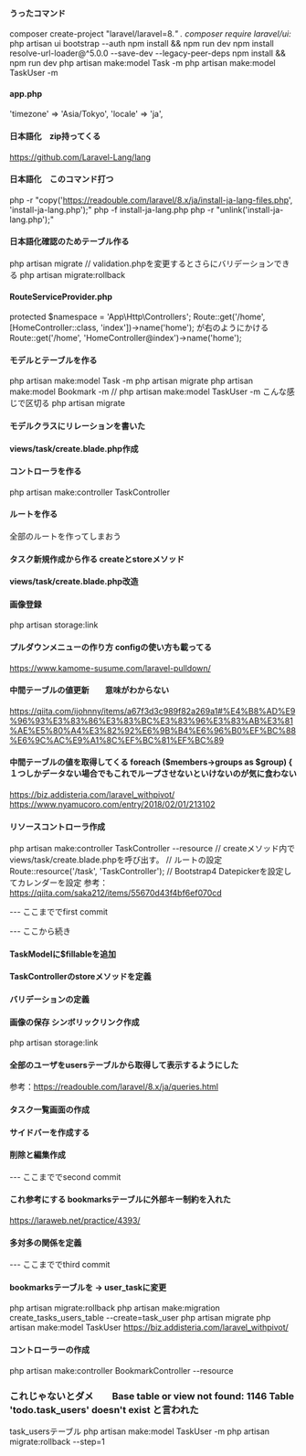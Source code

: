 #### うったコマンド
composer create-project "laravel/laravel=8.*" .
composer require laravel/ui:*
php artisan ui bootstrap --auth
npm install && npm run dev
npm install resolve-url-loader@^5.0.0 --save-dev --legacy-peer-deps
npm install && npm run dev
php artisan make:model Task -m
php artisan make:model TaskUser -m

#### app.php
'timezone' => 'Asia/Tokyo',
'locale' => 'ja',

#### 日本語化　zip持ってくる
https://github.com/Laravel-Lang/lang

#### 日本語化　このコマンド打つ
php -r "copy('https://readouble.com/laravel/8.x/ja/install-ja-lang-files.php', 'install-ja-lang.php');"
php -f install-ja-lang.php
php -r "unlink('install-ja-lang.php');"

#### 日本語化確認のためテーブル作る
php artisan migrate // validation.phpを変更するとさらにバリデーションできる
php artisan migrate:rollback

#### RouteServiceProvider.php
protected $namespace = 'App\\Http\\Controllers';
Route::get('/home', [HomeController::class, 'index'])->name('home'); が右のようにかける  Route::get('/home', 'HomeController@index')->name('home');

#### モデルとテーブルを作る
php artisan make:model Task -m
php artisan migrate
php artisan make:model Bookmark -m // php artisan make:model TaskUser -m こんな感じで区切る
php artisan migrate

#### モデルクラスにリレーションを書いた

#### views/task/create.blade.php作成

#### コントローラを作る
php artisan make:controller TaskController
#### ルートを作る
全部のルートを作ってしまおう
#### タスク新規作成から作る createとstoreメソッド

#### views/task/create.blade.php改造
#### 画像登録
php artisan storage:link

#### プルダウンメニューの作り方 configの使い方も載ってる
https://www.kamome-susume.com/laravel-pulldown/

#### 中間テーブルの値更新　　意味がわからない
https://qiita.com/ijohnny/items/a67f3d3c989f82a269a1#%E4%B8%AD%E9%96%93%E3%83%86%E3%83%BC%E3%83%96%E3%83%AB%E3%81%AE%E5%80%A4%E3%82%92%E6%9B%B4%E6%96%B0%EF%BC%88%E6%9C%AC%E9%A1%8C%EF%BC%81%EF%BC%89

#### 中間テーブルの値を取得してくる  foreach ($members->groups as $group) { １つしかデータない場合でもこれでループさせないといけないのが気に食わない
https://biz.addisteria.com/laravel_withpivot/
https://www.nyamucoro.com/entry/2018/02/01/213102

#### リソースコントローラ作成
php artisan make:controller TaskController --resource
// createメソッド内でviews/task/create.blade.phpを呼び出す。
// ルートの設定
Route::resource('/task', 'TaskController');
// Bootstrap4 Datepickerを設定してカレンダーを設定
参考：https://qiita.com/saka212/items/55670d43f4bf6ef070cd

--- ここまででfirst commit

--- ここから続き
#### TaskModelに$fillableを追加
#### TaskControllerのstoreメソッドを定義
#### バリデーションの定義
#### 画像の保存 シンボリックリンク作成
php artisan storage:link
#### 全部のユーザをusersテーブルから取得して表示するようにした
参考：https://readouble.com/laravel/8.x/ja/queries.html
#### タスク一覧画面の作成
#### サイドバーを作成する
#### 削除と編集作成
--- ここまででsecond commit
#### これ参考にする bookmarksテーブルに外部キー制約を入れた
https://laraweb.net/practice/4393/
#### 多対多の関係を定義
--- ここまででthird commit
#### bookmarksテーブルを → user_taskに変更
php artisan migrate:rollback
php artisan make:migration create_tasks_users_table --create=task_user
php artisan migrate
php artisan make:model TaskUser
https://biz.addisteria.com/laravel_withpivot/
#### コントローラーの作成
php artisan make:controller BookmarkController --resource

### これじゃないとダメ　　Base table or view not found: 1146 Table 'todo.task_users' doesn't exist と言われた
task_usersテーブル
php artisan make:model TaskUser -m
php artisan migrate:rollback --step=1

